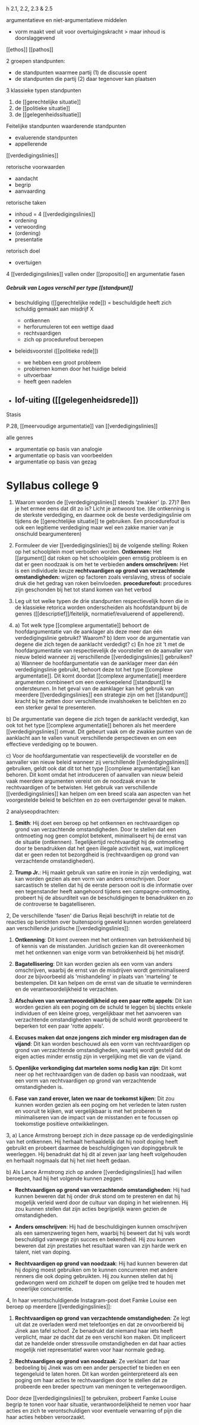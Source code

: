 h 2.1, 2.2, 2.3 & 2.5

argumentatieve en niet-argumentatieve middelen
- vorm maakt veel uit voor overtuigingskracht > maar inhoud is doorslaggevend

[[ethos]]
[[pathos]]

2 groepen standpunten:
- de standpunten waarmee partij (1) de discussie opent 
- de standpunten die partij (2) daar tegenover kan plaatsen

3 klassieke typen standpunten
1. de [[gerechtelijke situatie]]
2. de [[politieke situatie]]
3. de [[gelegenheidssituatie]]

Feitelijke standpunten
waarderende standpunten
- evaluerende standpunten
- appellerende

[[verdedigingslinies]]

retorische voorwaarden
- aandacht
- begrip
- aanvaarding

retorische taken
- inhoud = 4 [[verdedigingslinies]]
- ordening
- verwoording
- (ordening)
- presentatie

retorisch doel
- overtuigen

4 [[verdedigingslinies]] vallen onder [[propositio]] en argumentatie fasen

##### Gebruik van Logos verschil per type [[standpunt]]
- beschuldiging ([[gerechtelijke rede]]) = beschuldigde heeft zich schuldig gemaakt aan misdrijf X
	- ontkennen
	- herforumuleren tot een wettige daad
	- rechtvaardigen
	- zich op procedurefout beroepen

- beleidsvoorstel ([[politieke rede]])
	- we hebben een groot probleem
	- problemen komen door het huidige beleid
	- uitvoerbaar
	- heeft geen nadelen

- lof-uiting ([[gelegenheidsrede]])
	- 

Stasis

P.28, [[meervoudige argumentatie]] van [[verdedigingslinies]]

alle genres
- argumentatie op basis van analogie
- argumentatie op basis van voorbeelden
- argumentatie op basis van gezag


# Syllabus college 9

1. Waarom worden de [[verdedigingslinies]] steeds ‘zwakker’ (p. 27)? Ben je het ermee eens dat dit zo is? Licht je antwoord toe. 
(de ontkenning is de sterkste verdediging, en daarmee ook de beste verdedigingslinie om tijdens de [[gerechtelijke situatie]] te gebruiken. Een procedurefout is ook een legitieme verdediging maar wel een zakke manier van je onschuld beargumenteren)
2. Formuleer de vier [[verdedigingslinies]] bij de volgende stelling: Roken op het schoolplein moet verboden worden. 
**Ontkennen:** Het [[argument]] dat roken op het schoolplein geen ernstig probleem is en dat er geen noodzaak is om het te verbieden
**anders omschrijven:** Het is een individuele keuze 
**rechtvaardigen op grond van verzachtende omstandigheden:** wijzen op factoren zoals verslaving, stress of sociale druk die het gedrag van roken beïnvloeden.
**procedurefout:** procedures zijn geschonden bij het tot stand komen van het verbod
3. Leg uit tot welke typen de drie standpunten respectievelijk horen die in de klassieke retorica worden onderscheiden als hoofdstandpunt bij de genres ([[descriptief]]/feitelijk, normatief/evaluerend of appellerend). 

4. a) Tot welk type [[complexe argumentatie]] behoort de hoofdargumentatie van de aanklager als deze meer dan één verdedigingslinie gebruikt? Waarom? b) Idem voor de argumentatie van degene die zich tegen de aanklacht verdedigt? c) En hoe zit ’t met de hoofdargumentatie van respectievelijk de voorsteller en de aanvaller van nieuw beleid wanneer zij verschillende [[verdedigingslinies]] gebruiken?
a) Wanneer de hoofdargumentatie van de aanklager meer dan één verdedigingslinie gebruikt, behoort deze tot het type [[complexe argumentatie]]. Dit komt doordat [[complexe argumentatie]] meerdere argumenten combineert om een ​​overkoepelend [[standpunt]] te ondersteunen. In het geval van de aanklager kan het gebruik van meerdere [[verdedigingslinies]] een strategie zijn om het [[standpunt]] kracht bij te zetten door verschillende invalshoeken te belichten en zo een sterker geval te presenteren.

b) De argumentatie van degene die zich tegen de aanklacht verdedigt, kan ook tot het type [[complexe argumentatie]] behoren als het meerdere [[verdedigingslinies]] omvat. Dit gebeurt vaak om de zwakke punten van de aanklacht aan te vallen vanuit verschillende perspectieven en om een effectieve verdediging op te bouwen.

c) Voor de hoofdargumentatie van respectievelijk de voorsteller en de aanvaller van nieuw beleid wanneer zij verschillende [[verdedigingslinies]] gebruiken, geldt ook dat dit tot het type [[complexe argumentatie]] kan behoren. Dit komt omdat het introduceren of aanvallen van nieuw beleid vaak meerdere argumenten vereist om de noodzaak ervan te rechtvaardigen of te betwisten. Het gebruik van verschillende [[verdedigingslinies]] kan helpen om een breed scala aan aspecten van het voorgestelde beleid te belichten en zo een overtuigender geval te maken.


2 analyseopdrachten:
1. **Smith**: Hij doet een beroep op het ontkennen en rechtvaardigen op grond van verzachtende omstandigheden. Door te stellen dat een ontmoeting nog geen complot betekent, minimaliseert hij de ernst van de situatie (ontkennen). Tegelijkertijd rechtvaardigt hij de ontmoeting door te benadrukken dat het geen illegale activiteit was, wat impliceert dat er geen reden tot bezorgdheid is (rechtvaardigen op grond van verzachtende omstandigheden).
    
2. **Trump Jr.**: Hij maakt gebruik van satire en ironie in zijn verdediging, wat kan worden gezien als een vorm van anders omschrijven. Door sarcastisch te stellen dat hij de eerste persoon ooit is die informatie over een tegenstander heeft aangehoord tijdens een campagne-ontmoeting, probeert hij de absurditeit van de beschuldigingen te benadrukken en zo de controverse te bagatelliseren.

2, De verschillende 'fasen' die Darius Rejali beschrijft in relatie tot de reacties op berichten over buitensporig geweld kunnen worden gerelateerd aan verschillende juridische [[verdedigingslinies]]:

1. **Ontkenning**: Dit komt overeen met het ontkennen van betrokkenheid bij of kennis van de misstanden. Juridisch gezien kan dit overeenkomen met het ontkennen van enige vorm van betrokkenheid bij het misdrijf.
    
2. **Bagatellisering**: Dit kan worden gezien als een vorm van anders omschrijven, waarbij de ernst van de misdrijven wordt geminimaliseerd door ze bijvoorbeeld als 'mishandeling' in plaats van 'marteling' te bestempelen. Dit kan helpen om de ernst van de situatie te verminderen en de verantwoordelijkheid te verzachten.
    
3. **Afschuiven van verantwoordelijkheid op een paar rotte appels**: Dit kan worden gezien als een poging om de schuld te leggen bij slechts enkele individuen of een kleine groep, vergelijkbaar met het aanvoeren van verzachtende omstandigheden waarbij de schuld wordt geprobeerd te beperken tot een paar 'rotte appels'.
    
4. **Excuses maken dat onze jongens zich minder erg misdragen dan de vijand**: Dit kan worden beschouwd als een vorm van rechtvaardigen op grond van verzachtende omstandigheden, waarbij wordt gesteld dat de eigen acties minder ernstig zijn in vergelijking met die van de vijand.
    
5. **Openlijke verkondiging dat martelen soms nodig kan zijn**: Dit komt neer op het rechtvaardigen van de daden op basis van noodzaak, wat een vorm van rechtvaardigen op grond van verzachtende omstandigheden is.
    
6. **Fase van zand erover, laten we naar de toekomst kijken**: Dit zou kunnen worden gezien als een poging om het verleden te laten rusten en vooruit te kijken, wat vergelijkbaar is met het proberen te minimaliseren van de impact van de misstanden en te focussen op toekomstige positieve ontwikkelingen.


3,
a) Lance Armstrong beroept zich in deze passage op de verdedigingslinie van het ontkennen. Hij herhaalt herhaaldelijk dat hij nooit doping heeft gebruikt en probeert daarmee de beschuldigingen van dopinggebruik te weerleggen. Hij benadrukt dat hij dit al zeven jaar lang heeft volgehouden en herhaalt nogmaals dat hij het niet heeft gedaan.

b) Als Lance Armstrong zich op andere [[verdedigingslinies]] had willen beroepen, had hij het volgende kunnen zeggen:

- **Rechtvaardigen op grond van verzachtende omstandigheden**: Hij had kunnen beweren dat hij onder druk stond om te presteren en dat hij mogelijk verleid werd door de cultuur van doping in het wielrennen. Hij zou kunnen stellen dat zijn acties begrijpelijk waren gezien de omstandigheden.
    
- **Anders omschrijven**: Hij had de beschuldigingen kunnen omschrijven als een samenzwering tegen hem, waarbij hij beweert dat hij vals wordt beschuldigd vanwege zijn succes en bekendheid. Hij zou kunnen beweren dat zijn prestaties het resultaat waren van zijn harde werk en talent, niet van doping.
    
- **Rechtvaardigen op grond van noodzaak**: Hij had kunnen beweren dat hij doping moest gebruiken om te kunnen concurreren met andere renners die ook doping gebruikten. Hij zou kunnen stellen dat hij gedwongen werd om zichzelf te dopen om gelijke tred te houden met oneerlijke concurrentie.

4, In haar verontschuldigende Instagram-post doet Famke Louise een beroep op meerdere [[verdedigingslinies]]:

1. **Rechtvaardigen op grond van verzachtende omstandigheden**: Ze legt uit dat ze overladen werd met telefoontjes en dat ze onvoorbereid bij Jinek aan tafel schoof. Ze benadrukt dat niemand haar iets heeft verplicht, maar ze dacht dat ze een verschil kon maken. Dit impliceert dat ze handelde onder stressvolle omstandigheden en dat haar acties mogelijk niet representatief waren voor haar normale gedrag.
    
3. **Rechtvaardigen op grond van noodzaak**: Ze verklaart dat haar bedoeling bij Jinek was om een ander perspectief te bieden en een tegengeluid te laten horen. Dit kan worden geïnterpreteerd als een poging om haar acties te rechtvaardigen door te stellen dat ze probeerde een breder spectrum van meningen te vertegenwoordigen.
    

Door deze [[verdedigingslinies]] te gebruiken, probeert Famke Louise begrip te tonen voor haar situatie, verantwoordelijkheid te nemen voor haar acties en zich te verontschuldigen voor eventuele verwarring of pijn die haar acties hebben veroorzaakt.




